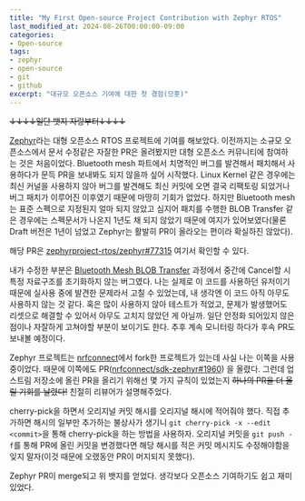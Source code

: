 ```yaml
---
title: "My First Open-source Project Contribution with Zephyr RTOS"
last_modified_at: 2024-08-26T00:00:00-09:00
categories:
- Open-source
tags:
- zephyr
- open-source
- git
- github
excerpt: "대규모 오픈소스 기여에 대한 첫 경험(므흣)"
---
```


~~↓↓↓↓일단 뱃지 자랑부터↓↓↓↓~~

<div data-iframe-width="300" data-iframe-height="300" data-share-badge-id="298b7d3a-ec22-4030-8751-8963c016feec" data-share-badge-host="https://www.credly.com"></div><script type="text/javascript" async src="//cdn.credly.com/assets/utilities/embed.js"></script>

[Zephyr](https://zephyrproject.org/)라는 대형 오픈소스 RTOS 프로젝트에 기여를 해보았다. 이전까지는
소규모 오픈소스에서 문서 수정같은 자잘한 PR은 올려봤지만 대형 오픈소스 커뮤니티에 참여하는
것은 처음이었다. Bluetooth
mesh 파트에서 치명적인 버그를 발견해서 패치해서 사용하다가 문득 PR을 보내봐도 되지 않을까 싶어
시작했다. Linux Kernel 같은 경우에는 최신 커널을 사용하지 않아 버그를 발견해도 최신 커밋에 오면 결국
리팩토링 되었거나 버그 패치가 이루어진 이후였기 때문에 마땅히 기회가 없었다. 하지만 Bluetooth mesh는
표준 스펙으로 지정된지 얼마 되지 않았고 심지어 패치를 수행한 BLOB Transfer 같은 경우에는 스펙문서가
나온지 1년도 채 되지 않았기 때문에 여지가 있어보였다(물론 Draft 버전은 1년이 넘었고 Zephyr는 활발히
PR이 올라오는 편이라 확실하진 않았다).

해당 PR은 [zephyrproject-rtos/zephyr#77315](https://github.com/zephyrproject-rtos/zephyr/pull/77315) 여기서 확인할 수 있다.

내가 수정한 부분은 [Bluetooth Mesh BLOB Transfer](https://www.bluetooth.com/specifications/specs/mesh-binary-large-object-transfer-model/)
과정에서 중간에 Cancel할 시 특정 자료구조를 초기화하지 않는 버그였다. 나는 실제로 이 코드를 사용하던
유저이기 때문에 실사용 중에 발견한 문제라서 고칠 수 있었는데, 내 생각엔 이 코드 아직 아무도 사용하지
않는 것 같다. 혹은 많이 사용하지 않아 테스트가 적었고, 문제가 발생했어도 리셋으로 해결할 수 있어서
아무도 고치지 않았던 게 아닐까. 일단 안정화 되어있지 않은 점이나 자잘하게 고쳐야할 부분이 보이기도
한다. 추후 계속 모니터링 하다가 후속 PR도 보내볼 예정이다.

Zephyr 프로젝트는 [nrfconnect](https://github.com/nrfconnect)에서 fork한 프로젝트가 있는데 사실 나는
이쪽을 사용 중이었다. 때문에 이쪽에도 PR([nrfconnect/sdk-zephyr#1960](https://github.com/nrfconnect/sdk-zephyr/pull/1960))
을 올렸다. 그런데 업스트림 저장소에 올린 PR을 올리기 위해선 몇 가지 규칙이 있었는지 ~~하나의 PR을 더
올릴 기회를 날렸다!~~ 친절히 리뷰어가 설명해주었다.

cherry-pick을 하면서 오리지널 커밋 해시를 오리지널 해시에 적어줘야 했다. 직접 추가하면 해시의 일부만
추가하는 불상사가 생기니 `git cherry-pick -x --edit <commit>`을 통해 cherry-pick을 하는 방법을
사용하자. 오리지널 커밋을 `git push -f`를 통해 PR에 올린 커밋을 변경했다면 해당 해시를 적은 커밋
메시지도 수정해야함을 잊지 말자(이것 때문에 오랬동안 PR이 머지되지 못했다).

Zephyr PR이 merge되고 위 뱃지를 얻었다. 생각보다 오픈소스 기여하기도 쉽고 재미있었다.
